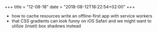 +++
title = "12-08-18"
date = "2018-08-12T18:22:54+02:00"
+++

* how to cache resources write an offline-first app with service workers 
* that CSS gradients can look funny on iOS Safari and we might want to utilize (inset) box shadows instead
